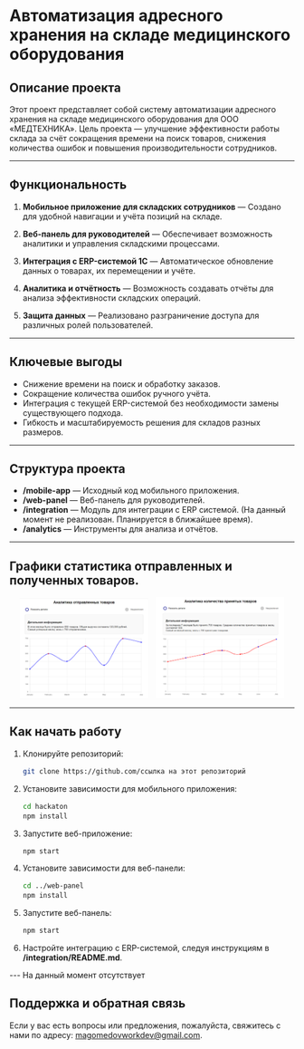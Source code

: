 # Автоматизация адресного хранения на складе медицинского оборудования

## Описание проекта

Этот проект представляет собой систему автоматизации адресного хранения на складе медицинского оборудования для ООО «МЕДТЕХНИКА». Цель проекта — улучшение эффективности работы склада за счёт сокращения времени на поиск товаров, снижения количества ошибок и повышения производительности сотрудников.

---

## Функциональность

1. **Мобильное приложение для складских сотрудников**
   — Создано для удобной навигации и учёта позиций на складе.

2. **Веб-панель для руководителей**
   — Обеспечивает возможность аналитики и управления складскими процессами.

3. **Интеграция с ERP-системой 1С**
   — Автоматическое обновление данных о товарах, их перемещении и учёте.

4. **Аналитика и отчётность**
   — Возможность создавать отчёты для анализа эффективности складских операций.

5. **Защита данных**
   — Реализовано разграничение доступа для различных ролей пользователей.

---

## Ключевые выгоды

- Снижение времени на поиск и обработку заказов.
- Сокращение количества ошибок ручного учёта.
- Интеграция с текущей ERP-системой без необходимости замены существующего подхода.
- Гибкость и масштабируемость решения для складов разных размеров.

---

## Структура проекта

- **/mobile-app** — Исходный код мобильного приложения.
- **/web-panel** — Веб-панель для руководителей.
- **/integration** — Модуль для интеграции с ERP системой. (На данный момент не реализован. Планируется в ближайшее время).
- **/analytics** — Инструменты для анализа и отчётов.

---

## Графики статистика отправленных и полученных товаров.

<p align="center">
  <img src="https://github.com/raxa-akh/hackaton/blob/main/src/assets/Аналитика1.png" alt="Аналитика отправленных товаров" width="45%" style="margin-right: 10px;">
  <img src="https://github.com/raxa-akh/hackaton/blob/main/src/assets/Аналитика2.png" alt="Аналитика полученных товаров" width="45%">
</p>

---

## Как начать работу

1. Клонируйте репозиторий:  
   ```bash
   git clone https://github.com/ссылка на этот репозиторий
   ```

2. Установите зависимости для мобильного приложения:  
   ```bash
   cd hackaton
   npm install
   ```

3. Запустите веб-приложение:  
   ```bash
   npm start
   ```

4. Установите зависимости для веб-панели:  
   ```bash
   cd ../web-panel
   npm install
   ```

5. Запустите веб-панель:  
   ```bash
   npm start
   ```

6. Настройте интеграцию с ERP-системой, следуя инструкциям в **/integration/README.md**.

--- На данный момент отсутствует

## Поддержка и обратная связь

Если у вас есть вопросы или предложения, пожалуйста, свяжитесь с нами по адресу: magomedovworkdev@gmail.com.

